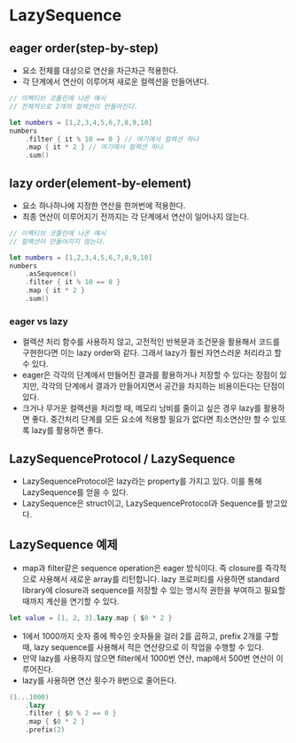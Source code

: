 # LazySequence
 

## eager order(step-by-step)
- 요소 전체를 대상으로 연산을 차근차근 적용한다.
- 각 단계에서 연산이 이루어져 새로운 컬렉션을 만들어낸다.

```Swift
// 이펙티브 코틀린에 나온 예시
// 전체적으로 2개의 컬렉션이 만들어진다.

let numbers = [1,2,3,4,5,6,7,8,9,10] 
numbers
    .filter { it % 10 == 0 } // 여기에서 컬렉션 하나
    .map { it * 2 } // 여기에서 컬렉션 하나
    .sum() 
```

## lazy order(element-by-element)
- 요소 하나하나에 지정한 연산을 한꺼번에 적용한다.
- 최종 연산이 이루어지기 전까지는 각 단계에서 연산이 일어나지 않는다.

```Swift
// 이펙티브 코틀린에 나온 예시
// 컬렉션이 만들어지지 않는다.

let numbers = [1,2,3,4,5,6,7,8,9,10]
numbers
    .asSequence()
    .filter { it % 10 == 0 }
    .map { it * 2 }
    .sum()  
```

### eager vs lazy
- 컬렉션 처리 함수를 사용하지 않고, 고전적인 반복문과 조건문을 활용해서 코드를 구현한다면 이는 lazy order와 같다. 그래서 lazy가 훨씬 자연스러운 처리라고 할 수 있다.
- eager은 각각의 단계에서 만들어진 결과를 활용하거나 저장할 수 있다는 장점이 있지만, 각각의 단계에서 결과가 만들어지면서 공간을 차지하는 비용이든다는 단점이 있다. 
- 크거나 무거운 컬렉션을 처리할 때, 메모리 낭비를 줄이고 싶은 경우 lazy를 활용하면 좋다. 중간처리 단계를 모든 요소에 적용할 필요가 없다면 최소연산만 할 수 있또록 lazy를 활용하면 좋다.

## LazySequenceProtocol / LazySequence
- LazySequenceProtocol은 lazy라는 property를 가지고 있다. 이를 통해 LazySequence를 얻을 수 있다.
- LazySequence은 struct이고, LazySequenceProtocol과 Sequence를 받고있다.

## LazySequence 예제
- map과 filter같은 sequence operation은 eager 방식이다. 즉 closure를 즉각적으로 사용해서 새로운 array를 리턴합니다. lazy 프로퍼티를 사용하면 standard library에 closure과 sequence를 저장할 수 있는 명시적 권한을 부여하고 필요할 때까지 계산을 연기할 수 있다.

```Swift
let value = [1, 2, 3].lazy.map { $0 * 2 }
```

- 1에서 1000까지 숫자 중에 짝수인 숫자들을 걸러 2를 곱하고, prefix 2개를 구할 때, lazy sequence를 사용해서 적은 연산량으로 이 작업을 수행할 수 있다.
- 만약 lazy를 사용하지 않으면 filter에서 1000번 연산, map에서 500번 연산이 이루어진다.
- lazy를 사용하면 연산 횟수가 8번으로 줄어든다.

```Swift
(1...1000)
    .lazy
    .filter { $0 % 2 == 0 }
    .map { $0 * 2 }
    .prefix(2)
```

